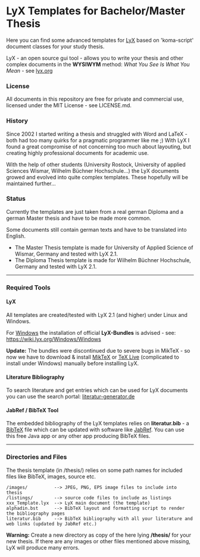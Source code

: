 # LyX Templates for Bachelor/Master Thesis

Here you can find some advanced templates for [LyX](http://www.lyx.org) based on 'koma-script' document classes for your study thesis.

LyX - an open source gui tool - allows you to write your thesis and other complex documents in the **WYSIWYM** method:
*What You See Is What You Mean* - see [lyx.org](http://www.lyx.org)

### License

All documents in this repository are free for private and commercial use, licensed under the MIT License - see LICENSE.md.

### History

Since 2002 I started writing a thesis and struggled with Word and LaTeX - both had too many quirks for a pragmatic programmer like me ;) With LyX I found a great compromise of not concerning too much about layouting, but creating highly professional documents for academic use.

With the help of other students (University Rostock, University of applied Sciences Wismar, Wilhelm Büchner Hochschule...) the LyX documents growed and evolved into quite complex templates. These hopefully will be maintained further...

### Status

Currently the templates are just taken from a real german Diploma and a german Master thesis and have to be made more common.

Some documents still contain german texts and have to be translated into English.

- The Master Thesis template is made for University of Applied Science of Wismar, Germany and tested with LyX 2.1.
- The Diploma Thesis template is made for Wilhelm Büchner Hochschule, Germany and tested with LyX 2.1.

----

### Required Tools

#### LyX

All templates are created/tested with LyX 2.1 (and higher) under Linux and Windows.

For [Windows](https://wiki.lyx.org/Windows/Windows) the installation of official **LyX-Bundles** is advised - see: https://wiki.lyx.org/Windows/Windows 

**Update:** The bundles were discontinued due to severe bugs in MikTeX - so now we have to download & install [MikTeX](https://miktex.org/download) or [TeX Live](https://www.tug.org/texlive/acquire-netinstall.html) (complicated to install under Windows) manually before installing LyX.


#### Literature Bibliography

To search literature and get entries which can be used for LyX documents you can use the search portal:
[literatur-generator.de](http://literatur-generator.de/info/Bibtex)

#### JabRef / BibTeX Tool

The embedded bibliography of the LyX templates relies on **literatur.bib** - a [BibTeX](http://www.bibtex.org/) file which can be updated with software like [JabRef](http://www.jabref.org). You can use this free Java app or any other app producing BibTeX files.

----

### Directories and Files

The thesis template (in /thesis/) relies on some path names for included files like BibTeX, images, source etc.

    /images/          --> JPEG, PNG, EPS image files to include into thesis
    /listings/        --> source code files to include as listings
    xxx_Template.lyx  --> LyX main document (the template)
    alphadin.bst      --> BibTeX layout and formatting script to render the bibliography pages
    literatur.bib     --> BibTeX bibliography with all your literature and web links (updated by JabRef etc.)
    
**Warning:** Create a new directory as copy of the here lying **/thesis/** for your new thesis. If there are any images or other files mentioned above missing, LyX will produce many errors.
